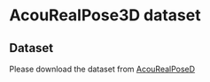# AcouRealPose3D dataset

## Dataset
Please download the dataset from [AcouRealPoseD](https://drive.google.com/file/d/1puyKWFxMRHDquJ7wnEEg1NZ8fD_8SSNv/view?usp=sharing)
